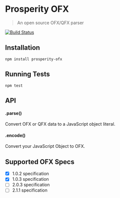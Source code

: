 # Prosperity OFX

> An open source OFX/QFX parser

[![Build Status](https://travis-ci.org/prosperityio/prosperity-ofx.svg?branch=master)](https://travis-ci.org/prosperityio/prosperity-ofx)

## Installation

```
npm install prosperity-ofx
```

## Running Tests

```
npm test
```

## API

#### .parse()
Convert OFX or QFX data to a JavaScript object literal.

#### .encode()
Convert your JavaScript Object to OFX.

## Supported OFX Specs

- [x] 1.0.2 specification
- [x] 1.0.3 specification
- [ ] 2.0.3 specification
- [ ] 2.1.1 specification

